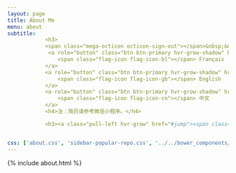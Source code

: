 ```yaml
---
layout: page
title: About Me
menu: about
subtitle:  
            <h3>
            <span class="mega-octicon octicon-sign-out"></span>&nbsp;&nbsp; Download My CV</h3>
             <a role="button" class="btn btn-primary hvr-grow-shadow" href="/assets/files/1.jpg" target="_blanks">
                <span class="flag-icon flag-icon-bl"></span> Français
            </a>
            <a role="button" class="btn btn-primary hvr-grow-shadow" href="/assets/files/2.jpg" target="_blanks">
                <span class="flag-icon flag-icon-gb"></span> English
            </a>
            <a role="button" class="btn btn-primary hvr-grow-shadow" href="/assets/files/3.jpg" target="_blanks">
                <span class="flag-icon flag-icon-cn"></span> 中文
            </a>
            <h4>注：简历请参考微信小程序。</h4>

            <h3><a class="pull-left hvr-grow" href="#jump"><span class="mega-octicon octicon-mail"></span>   给我留言</a></h3>


css: ['about.css', 'sidebar-popular-repo.css', '../../bower_components/flag-icon-css/css/flag-icon.min.css']
---
```


{% include about.html %}
